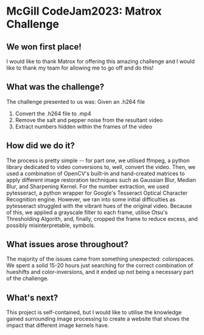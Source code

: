 # McGill CodeJam2023: Matrox Challenge 
## We won first place!
I would like to thank Matrox for offering this amazing challenge and I would like to thank my team for allowing me to go off and do this!
## What was the challenge?
The challenge presented to us was: Given an .h264 file
1. Convert the .h264 file to .mp4
2. Remove the salt and pepper noise from the resultant video
3. Extract numbers hidden within the frames of the video
## How did we do it?
The process is pretty simple -- for part one, we utilised ffmpeg, a python library dedicated to video conversions to, well, convert the video. Then, we used a combination of OpenCV's built-in and hand-created matrices to apply different image restoration techniques such as Gaussian Blur, Median Blur, and Sharpening Kernel. For the number extraction, we used pytesseract, a python wrapper for Google's Tesseract Optical Character Recognition engine. However, we ran into some initial difficulties as pytesseract struggled with the vibrant hues of the original video. Because of this, we applied a grayscale filter to each frame, utilise Otsu's Thresholding Algorith, and, finally, cropped the frame to reduce excess, and possibly misinterpretable, symbols. 
## What issues arose throughout?
The majority of the issues came from something unexpected: colorspaces. We spent a solid 15-20 hours just searching for the correct combination of hueshifts and color-inversions, and it ended up not being a necessary part of the challenge.
## What's next?
This project is self-contained, but I would like to utilise the knowledge gained surrounding image processing to create a website that shows the impact that different image kernels have.  
